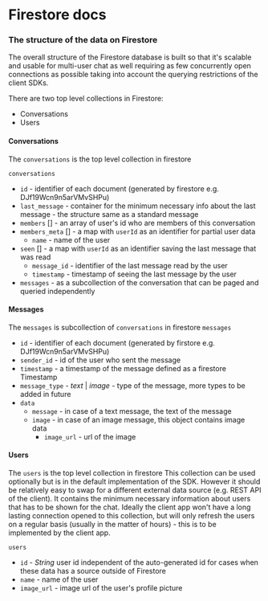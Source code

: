 # Firestore docs

### **The structure of the data on Firestore**

The overall structure of the Firestore database is built so that it's scalable and usable for multi-user chat as well requiring as few concurrently open connections as possible taking into account the querying restrictions of the client SDKs.

There are two top level collections in Firestore:
* Conversations
* Users

#### Conversations

The `conversations` is the top level collection in firestore


`conversations`
* `id` - identifier of each document (generated by firestore e.g. DJf19Wcn9n5arVMvSHPu)
* `last_message` - container for the minimum necessary info about the
  last message - the structure same as a standard message
* `members` [] - an array of user's id who are members of this conversation
* `members_meta` [] - a map with `userId` as an identifier for partial user data
    * `name` - name of the user
* `seen` [] - a map with `userId` as an identifier saving the last message that was read
	* `message_id` - identifier of the last message read by the user
	* `timestamp` - timestamp of seeing the last message by the user
* `messages` - as a subcollection of the conversation that can be paged and queried independently

#### Messages

The `messages` is subcollection of `conversations` in firestore
`messages`
* `id` - identifier of each document (generated by firstore e.g. DJf19Wcn9n5arVMvSHPu)
* `sender_id` - id of the user who sent the message
* `timestamp` - a timestamp of the message defined as a firestore Timestamp
* `message_type` - *text* | *image* - type of the message, more types to be added in future
* `data`
  *  `message` - in case of a text message, the text of the message
  *  `image` - in case of an image message, this object contains image
     data
        *  `image_url` - url of the image

#### Users

The `users` is the top level collection in firestore This collection can
be used optionally but is in the default implementation of the SDK.
However it should be relatively easy to swap for a different external
data source (e.g. REST API of the client). It contains the minimum
necessary information about users that has to be shown for the chat.
Ideally the client app won't have a long lasting connection opened to
this collection, but will only refresh the users on a regular basis
(usually in the matter of hours) - this is to be implemented by the
client app.

`users`
* `id` - *String* user id independent of the auto-generated id for cases when these data has a source outside of Firestore
* `name` - name of the user
* `image_url` - image url of the user's profile picture